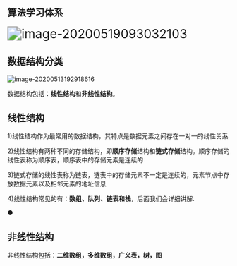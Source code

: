 

## 算法学习体系

<img src="https://gitee.com/BlacksJack/picture-bed/raw/master/img/20200910182056.png" alt="image-20200519093032103" style="zoom:200%;" />









## 数据结构分类

![image-20200513192918616](https://gitee.com/BlacksJack/picture-bed/raw/master/img/20200910182057.png)

数据结构包括：**线性结构**和**非线性结构**。

## **线性结构**

1)线性结构作为最常用的数据结构，其特点是数据元素之间存在一对一的线性关系

2)线性结构有两种不同的存储结构，即**顺序存储**结构和**链式存储**结构。顺序存储的线性表称为顺序表，顺序表中的存储元素是连续的

3)链式存储的线性表称为链表，链表中的存储元素不一定是连续的，元素节点中存放数据元素以及相邻元素的地址信息

4)线性结构常见的有：**数组、队列、链表和栈**，后面我们会详细讲解.

●

## **非线性结构**

非线性结构包括：**二维数组，多维数组，广义表，树，图**